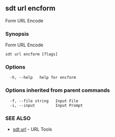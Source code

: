## sdt url encform

Form URL Encode

### Synopsis

Form URL Encode

```
sdt url encform [flags]
```

### Options

```
  -h, --help   help for encform
```

### Options inherited from parent commands

```
  -f, --file string   Input File
  -i, --input         Input Prompt
```

### SEE ALSO

* [sdt url](sdt_url.md)	 - URL Tools

